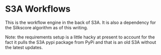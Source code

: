 # S3A Workflows

This is the workflow engine in the back of S3A. It is also a dependency for the Silkscore algorithm as of this writing.

Note: the requirements setup is a little hacky at present to account for the fact it pulls the S3A pypi package from PyPi
and that is an old S3A without the latest updates.

